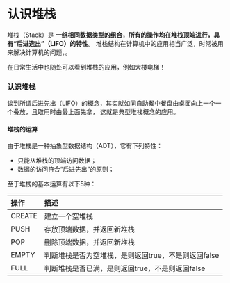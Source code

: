 认识堆栈
==================================================
堆栈（Stack）是 **一组相同数据类型的组合，所有的操作均在堆栈顶端进行，具有“后进选出”（LIFO）的特性**。
堆栈结构在计算机中的应用相当广泛，时常被用来解决计算机的问题，。

在日常生活中也随处可以看到堆栈的应用，例如大楼电梯！

### 认识堆栈
谈到所谓后进先出（LIFO）的概念，其实就如同自助餐中餐盘由桌面向上一个一个叠放，且取用时由最上面先拿，
这就是典型堆栈概念的应用。

#### 堆栈的运算
由于堆栈是一种抽象型数据结构（ADT），它有下列特性：
+ 只能从堆栈的顶端访问数据；
+ 数据的访问符合“后进先出”的原则；

至于堆栈的基本运算有以下5种：

| 操作 | 描述 |
| :------------- | :------------- |
| CREATE | 建立一个空堆栈 |
| PUSH   | 存放顶端数据，并返回新堆栈 |
| POP    | 删除顶端数据，并返回新堆栈 |
| EMPTY  | 判断堆栈是否为空堆栈，是则返回true，不是则返回false |
| FULL   | 判断堆栈是否已满，是则返回true，不是则返回false |
